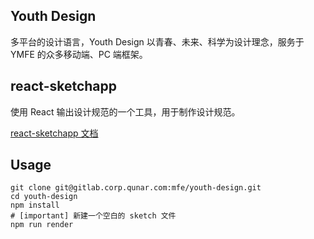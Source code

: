 ## Youth Design

多平台的设计语言，Youth Design 以青春、未来、科学为设计理念，服务于 YMFE 的众多移动端、PC 端框架。

## react-sketchapp

使用 React 输出设计规范的一个工具，用于制作设计规范。

[react-sketchapp 文档](http://airbnb.io/react-sketchapp/)


## Usage

```
git clone git@gitlab.corp.qunar.com:mfe/youth-design.git
cd youth-design
npm install
# [important] 新建一个空白的 sketch 文件
npm run render
```